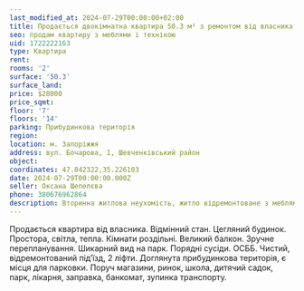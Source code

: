 ```yaml
---
last_modified_at: 2024-07-29T00:00:00+02:00
title: Продається двокімнатна квартира 50.3 м² з ремонтом від власника на Бочарова
seo: продам квартиру з меблями і технікою
uid: 1722222163
type: Квартира
rent:
rooms: '2'
surface: '50.3'
surface_land:
price: $28000
price_sqmt:
floor: '7'
floors: '14'
parking: Прибудинкова територія
region:
location: м. Запоріжжя
address: вул. Бочарова, 1, Шевченківський район
object:
coordinates: 47.842322,35.226103
date: 2024-07-29T00:00:00.000Z
seller: Оксана Шепелєва
phone: 380676962864
description: Вторинна житлова неухомість, житло відремонтоване з меблями і технікою, придатне і готове для проживання
---
```


Продається квартира від власника. Відмінний стан. Цегляний будинок. Простора, світла, тепла. Кімнати роздільні. Великий балкон. Зручне перепланування. Шикарний вид на парк. Порядні сусіди. ОСББ. Чистий, відремонтований підʼїзд, 2 ліфти. Доглянута прибудинкова територія, є місця для парковки. Поруч магазини, ринок, школа, дитячий садок, парк, лікарня, заправка, банкомат, зупинка транспорту.
